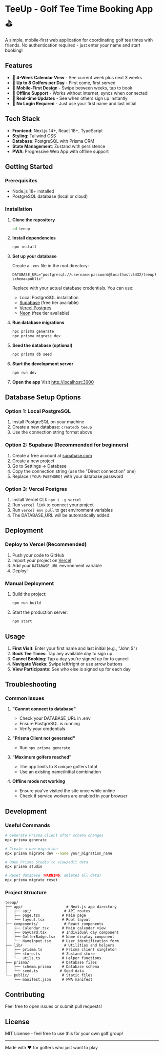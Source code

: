 # TeeUp - Golf Tee Time Booking App ⛳

A simple, mobile-first web application for coordinating golf tee times with friends. No authentication required - just enter your name and start booking!

## Features

- 📅 **4-Week Calendar View** - See current week plus next 3 weeks
- 👥 **Up to 8 Golfers per Day** - First come, first served
- 📱 **Mobile-First Design** - Swipe between weeks, tap to book
- 💾 **Offline Support** - Works without internet, syncs when connected
- 🚀 **Real-time Updates** - See when others sign up instantly
- 🔐 **No Login Required** - Just use your first name and last initial

## Tech Stack

- **Frontend**: Next.js 14+, React 18+, TypeScript
- **Styling**: Tailwind CSS
- **Database**: PostgreSQL with Prisma ORM
- **State Management**: Zustand with persistence
- **PWA**: Progressive Web App with offline support

## Getting Started

### Prerequisites

- Node.js 18+ installed
- PostgreSQL database (local or cloud)

### Installation

1. **Clone the repository**
   ```bash
   cd teeup
   ```

2. **Install dependencies**
   ```bash
   npm install
   ```

3. **Set up your database**
   
   Create a `.env` file in the root directory:
   ```env
   DATABASE_URL="postgresql://username:password@localhost:5432/teeup?schema=public"
   ```
   
   Replace with your actual database credentials. You can use:
   - Local PostgreSQL installation
   - [Supabase](https://supabase.com) (free tier available)
   - [Vercel Postgres](https://vercel.com/postgres)
   - [Neon](https://neon.tech) (free tier available)

4. **Run database migrations**
   ```bash
   npx prisma generate
   npx prisma migrate dev
   ```

5. **Seed the database (optional)**
   ```bash
   npx prisma db seed
   ```

6. **Start the development server**
   ```bash
   npm run dev
   ```

7. **Open the app**
   Visit [http://localhost:3000](http://localhost:3000)

## Database Setup Options

### Option 1: Local PostgreSQL

1. Install PostgreSQL on your machine
2. Create a new database: `createdb teeup`
3. Use the connection string format above

### Option 2: Supabase (Recommended for beginners)

1. Create a free account at [supabase.com](https://supabase.com)
2. Create a new project
3. Go to Settings → Database
4. Copy the connection string (use the "Direct connection" one)
5. Replace `[YOUR-PASSWORD]` with your database password

### Option 3: Vercel Postgres

1. Install Vercel CLI: `npm i -g vercel`
2. Run `vercel link` to connect your project
3. Run `vercel env pull` to get environment variables
4. The DATABASE_URL will be automatically added

## Deployment

### Deploy to Vercel (Recommended)

1. Push your code to GitHub
2. Import your project on [Vercel](https://vercel.com)
3. Add your `DATABASE_URL` environment variable
4. Deploy!

### Manual Deployment

1. Build the project:
   ```bash
   npm run build
   ```

2. Start the production server:
   ```bash
   npm start
   ```

## Usage

1. **First Visit**: Enter your first name and last initial (e.g., "John S")
2. **Book Tee Times**: Tap any available day to sign up
3. **Cancel Booking**: Tap a day you're signed up for to cancel
4. **Navigate Weeks**: Swipe left/right or use arrow buttons
5. **View Participants**: See who else is signed up for each day

## Troubleshooting

### Common Issues

1. **"Cannot connect to database"**
   - Check your DATABASE_URL in .env
   - Ensure PostgreSQL is running
   - Verify your credentials

2. **"Prisma Client not generated"**
   - Run `npx prisma generate`

3. **"Maximum golfers reached"**
   - The app limits to 8 unique golfers total
   - Use an existing name/initial combination

4. **Offline mode not working**
   - Ensure you've visited the site once while online
   - Check if service workers are enabled in your browser

## Development

### Useful Commands

```bash
# Generate Prisma client after schema changes
npx prisma generate

# Create a new migration
npx prisma migrate dev --name your_migration_name

# Open Prisma Studio to view/edit data
npx prisma studio

# Reset database (WARNING: deletes all data)
npx prisma migrate reset
```

### Project Structure

```
teeup/
├── app/                    # Next.js app directory
│   ├── api/               # API routes
│   ├── page.tsx          # Main page
│   └── layout.tsx        # Root layout
├── components/            # React components
│   ├── Calendar.tsx      # Main calendar view
│   ├── DayCard.tsx       # Individual day component
│   ├── GolferBadge.tsx   # Name display component
│   └── NameInput.tsx     # User identification form
├── lib/                   # Utilities and helpers
│   ├── prisma.ts         # Prisma client singleton
│   ├── store.ts          # Zustand store
│   └── utils.ts          # Helper functions
├── prisma/               # Database files
│   ├── schema.prisma     # Database schema
│   └── seed.ts          # Seed data
└── public/               # Static files
    └── manifest.json     # PWA manifest
```

## Contributing

Feel free to open issues or submit pull requests!

## License

MIT License - feel free to use this for your own golf group!

---

Made with ❤️ for golfers who just want to play
